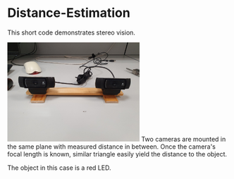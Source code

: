 # Distance-Estimation
This short code demonstrates stereo vision.

<img src='/images/setup.jpg' width='300'>
Two cameras are mounted in the same plane with measured distance in between.
Once the camera's focal length is known, similar triangle easily yield the distance to the object. 

The object in this case is a red LED.

